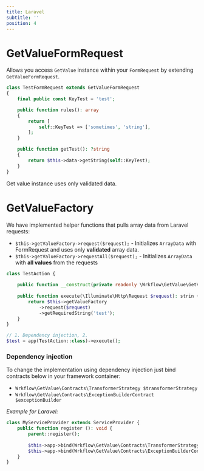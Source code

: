 ```yaml
---
title: Laravel
subtitle: ''
position: 4
---
```

# GetValueFormRequest

Allows you access `GetValue` instance within your `FormRequest` by extending `GetValueFormRequest`.

```php
class TestFormRequest extends GetValueFormRequest
{
    final public const KeyTest = 'test';

    public function rules(): array
    {
        return [
            self::KeyTest => ['sometimes', 'string'],
        ];
    }

    public function getTest(): ?string
    {
        return $this->data->getString(self::KeyTest);
    }
}
```

Get value instance uses only validated data.


# GetValueFactory

We have implemented helper functions that pulls array data from Laravel requests:

- `$this->getValueFactory->request($request);` - Initializes `ArrayData` with FormRequest and uses only **validated**
  array data.
- `$this->getValueFactory->requestAll($request);` - Initializes `ArrayData` with **all values** from the requests

```php
class TestAction {
       
    public function __construct(private readonly \Wrkflow\GetValue\GetValueFactory $getValueFactory) {}
    
    public function execute(\Illuminate\Http\Request $request): strin {
        return $this->getValueFactory
            ->request($request)
            ->getRequiredString('test');
    }
}

// 1. Dependency injection, 2. 
$test = app(TestAction::class)->execute();
```

### Dependency injection

To change the implementation using dependency injection just bind contracts below in your framework container:

- `Wrkflow\GetValue\Contracts\TransformerStrategy $transformerStrategy`
- `Wrkflow\GetValue\Contracts\ExceptionBuilderContract $exceptionBuilder`

*Example for Laravel:*

```php
class MyServiceProvider extends ServiceProvider {
    public function register (): void {
        parent::register();
        
        $this->app->bind(Wrkflow\GetValue\Contracts\TransformerStrategy::class, MyTransformerStrategy::class);
        $this->app->bind(Wrkflow\GetValue\Contracts\ExceptionBuilderContract::class, MyExceptionBuilder::class);
    }
}
```
